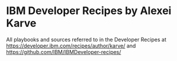 IBM Developer Recipes by Alexei Karve
=====================================
All playbooks and sources referred to in the Developer Recipes at https://developer.ibm.com/recipes/author/karve/ and
https://github.com/IBM/IBMDeveloper-recipes/
